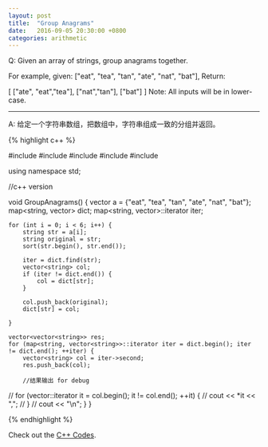 ```yaml
---
layout: post
title:  "Group Anagrams"
date:   2016-09-05 20:30:00 +0800
categories: arithmetic
---
```



Q:
Given an array of strings, group anagrams together.

For example, given: ["eat", "tea", "tan", "ate", "nat", "bat"],
Return:

[
 ["ate", "eat","tea"],
 ["nat","tan"],
 ["bat"]
 ]
Note: All inputs will be in lower-case.

----------

A:
给定一个字符串数组，把数组中，字符串组成一致的分组并返回。


{% highlight c++ %}

#include <iostream>
#include <string>
#include <algorithm>
#include <map>
#include <vector>

using namespace std;

//c++ version

void GroupAnagrams() {
    vector<string> a = {"eat", "tea", "tan", "ate", "nat", "bat"};
    map<string, vector<string>> dict;
    map<string, vector<string>>::iterator iter;
    
    for (int i = 0; i < 6; i++) {
        string str = a[i];
        string original = str;
        sort(str.begin(), str.end());
        
        iter = dict.find(str);
        vector<string> col;
        if (iter != dict.end()) {
            col = dict[str];
        }
        
        col.push_back(original);
        dict[str] = col;

    }
    
    vector<vector<string>> res;
    for (map<string, vector<string>>::iterator iter = dict.begin(); iter != dict.end(); ++iter) {
        vector<string> col = iter->second;
        res.push_back(col);
        
        //结果输出 for debug
//        for (vector<string>::iterator it = col.begin(); it != col.end(); ++it) {
//            cout << *it << ",";
//        }
//        cout << "\n";
    }
}

{% endhighlight %}

Check out the [C++ Codes][codes1].

[codes1]: https://github.com/JingWZ/ArithmeticSorting/tree/master/GroupAnagramsCPP